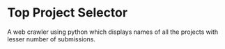 # Top Project Selector
A web crawler using python which displays names of all the projects with lesser number of submissions.
